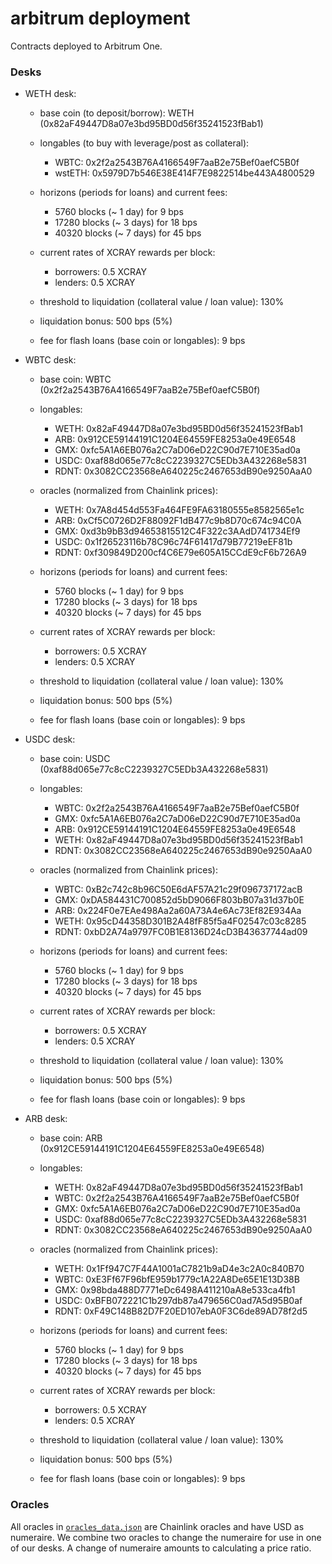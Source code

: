 # arbitrum deployment

Contracts deployed to Arbitrum One.

### Desks

* WETH desk:

    * base coin (to deposit/borrow): WETH (0x82aF49447D8a07e3bd95BD0d56f35241523fBab1)
    * longables (to buy with leverage/post as collateral): 

        * WBTC: 0x2f2a2543B76A4166549F7aaB2e75Bef0aefC5B0f
        * wstETH: 0x5979D7b546E38E414F7E9822514be443A4800529

    * horizons (periods for loans) and current fees:

        * 5760 blocks (~ 1 day) for 9 bps
        * 17280 blocks (~ 3 days) for 18 bps
        * 40320 blocks (~ 7 days) for 45 bps

    * current rates of XCRAY rewards per block:

        * borrowers: 0.5 XCRAY
        * lenders: 0.5 XCRAY

    * threshold to liquidation (collateral value / loan value): 130%
    * liquidation bonus: 500 bps (5%)
    * fee for flash loans (base coin or longables): 9 bps

* WBTC desk:

    * base coin: WBTC (0x2f2a2543B76A4166549F7aaB2e75Bef0aefC5B0f)
    * longables:

        * WETH: 0x82aF49447D8a07e3bd95BD0d56f35241523fBab1
        * ARB:  0x912CE59144191C1204E64559FE8253a0e49E6548
        * GMX:  0xfc5A1A6EB076a2C7aD06eD22C90d7E710E35ad0a
        * USDC: 0xaf88d065e77c8cC2239327C5EDb3A432268e5831
        * RDNT: 0x3082CC23568eA640225c2467653dB90e9250AaA0

    * oracles (normalized from Chainlink prices):

        * WETH: 0x7A8d454d553Fa464FE9FA63180555e8582565e1c
        * ARB:  0xCf5C0726D2F88092F1dB477c9b8D70c674c94C0A
        * GMX:  0xd3b9bB3d94653815512C4F322c3AAdD741734Ef9
        * USDC: 0x1f26523116b78C96c74F61417d79B77219eEF81b
        * RDNT: 0xf309849D200cf4C6E79e605A15CCdE9cF6b726A9
    
    * horizons (periods for loans) and current fees:

        * 5760 blocks (~ 1 day) for 9 bps
        * 17280 blocks (~ 3 days) for 18 bps
        * 40320 blocks (~ 7 days) for 45 bps

    * current rates of XCRAY rewards per block:

        * borrowers: 0.5 XCRAY
        * lenders: 0.5 XCRAY

    * threshold to liquidation (collateral value / loan value): 130%
    * liquidation bonus: 500 bps (5%)
    * fee for flash loans (base coin or longables): 9 bps

* USDC desk:

    * base coin: USDC (0xaf88d065e77c8cC2239327C5EDb3A432268e5831)
    * longables:

        * WBTC: 0x2f2a2543B76A4166549F7aaB2e75Bef0aefC5B0f
        * GMX:  0xfc5A1A6EB076a2C7aD06eD22C90d7E710E35ad0a
        * ARB:  0x912CE59144191C1204E64559FE8253a0e49E6548
        * WETH: 0x82aF49447D8a07e3bd95BD0d56f35241523fBab1
        * RDNT: 0x3082CC23568eA640225c2467653dB90e9250AaA0

    * oracles (normalized from Chainlink prices):

        * WBTC: 0xB2c742c8b96C50E6dAF57A21c29f096737172acB
        * GMX:  0xDA584431C700852d5bD9066F803bB07a31d37b0E
        * ARB:  0x224F0e7EAe498Aa2a60A73A4e6Ac73Ef82E934Aa
        * WETH: 0x95cD44358D301B2A48fF85f5a4F02547c03c8285
        * RDNT: 0xbD2A74a9797FC0B1E8136D24cD3B43637744ad09

    * horizons (periods for loans) and current fees:

        * 5760 blocks (~ 1 day) for 9 bps
        * 17280 blocks (~ 3 days) for 18 bps
        * 40320 blocks (~ 7 days) for 45 bps

    * current rates of XCRAY rewards per block:

        * borrowers: 0.5 XCRAY
        * lenders: 0.5 XCRAY

    * threshold to liquidation (collateral value / loan value): 130%
    * liquidation bonus: 500 bps (5%)
    * fee for flash loans (base coin or longables): 9 bps

* ARB desk:

    * base coin: ARB (0x912CE59144191C1204E64559FE8253a0e49E6548)
    * longables:

        * WETH: 0x82aF49447D8a07e3bd95BD0d56f35241523fBab1
        * WBTC: 0x2f2a2543B76A4166549F7aaB2e75Bef0aefC5B0f
        * GMX:  0xfc5A1A6EB076a2C7aD06eD22C90d7E710E35ad0a
        * USDC: 0xaf88d065e77c8cC2239327C5EDb3A432268e5831
        * RDNT: 0x3082CC23568eA640225c2467653dB90e9250AaA0

    * oracles (normalized from Chainlink prices):

        * WETH: 0x1Ff947C7F44A1001aC7821b9aD4e3c2A0c840B70
        * WBTC: 0xE3Ff67F96bfE959b1779c1A22A8De65E1E13D38B
        * GMX:  0x98bda488D7771eDc6498A411210aA8e533ca4fb1
        * USDC: 0xBFB072221C1b297db87a479656C0ad7A5d95B0af
        * RDNT: 0xF49C148B82D7F20ED107ebA0F3C6de89AD78f2d5

    * horizons (periods for loans) and current fees:

        * 5760 blocks (~ 1 day) for 9 bps
        * 17280 blocks (~ 3 days) for 18 bps
        * 40320 blocks (~ 7 days) for 45 bps

    * current rates of XCRAY rewards per block:

        * borrowers: 0.5 XCRAY
        * lenders: 0.5 XCRAY

    * threshold to liquidation (collateral value / loan value): 130%
    * liquidation bonus: 500 bps (5%)
    * fee for flash loans (base coin or longables): 9 bps

### Oracles

All oracles in [`oracles_data.json`](oracles_data.json) are Chainlink oracles and have USD as numeraire. We combine two oracles to change the numeraire for use in one of our desks. A change of numeraire amounts to calculating a price ratio.